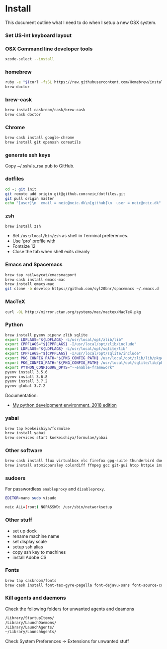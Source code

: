 # Install
This document outline what I need to do when I setup a new OSX
system.

### Set US-int keyboard layout


### OSX Command line developer tools
```sh
xcode-select --install
```


### homebrew
```sh
ruby -e "$(curl -fsSL https://raw.githubusercontent.com/Homebrew/install/master/install)"
brew doctor
```

### brew-cask
```sh
brew install caskroom/cask/brew-cask
brew cask doctor
```

### Chrome
```sh
brew cask install google-chrome
brew install git openssh coreutils
```

### generate ssh keys
Copy ~/.ssh/is_rsa.pub to GitHub.

### dotfiles
```sh
cd ~; git init
git remote add origin git@github.com:neic/dotfiles.git
git pull origin master
echo "[user]\n  email = neic@neic.dk\n[github]\n  user = neic@neic.dk" > .gitconfig
```

### zsh
```sh
brew install zsh
```
- Set `/usr/local/bin/zsh` as shell in Terminal preferences.
- Use 'pro' profile with
 - Fontsize 12
 - Close the tab when shell exits cleanly

### Emacs and Spacemacs
```sh
brew tap railwaycat/emacsmacport
brew cask install emacs-mac
brew install emacs-mac
git clone -b develop https://github.com/syl20bnr/spacemacs ~/.emacs.d
```

### MacTeX
```sh
curl -OL http://mirror.ctan.org/systems/mac/mactex/MacTeX.pkg
```

### Python
``` sh
brew install pyenv pipenv zlib sqlite
export LDFLAGS="${LDFLAGS} -L/usr/local/opt/zlib/lib"
export CPPFLAGS="${CPPFLAGS} -I/usr/local/opt/zlib/include"
export LDFLAGS="${LDFLAGS} -L/usr/local/opt/sqlite/lib"
export CPPFLAGS="${CPPFLAGS} -I/usr/local/opt/sqlite/include"
export PKG_CONFIG_PATH="${PKG_CONFIG_PATH} /usr/local/opt/zlib/lib/pkgconfig"
export PKG_CONFIG_PATH="${PKG_CONFIG_PATH} /usr/local/opt/sqlite/lib/pkgconfig"
export PYTHON_CONFIGURE_OPTS="--enable-framework"
pyenv install 3.5.6
pyenv install 3.6.8
pyenv install 3.7.2
pyenv global 3.7.2
```
Documentation:
- [My python development environment, 2018 edition](https://jacobian.org/writing/python-environment-2018/)

### yabai

``` sh
brew tap koekeishiya/formulae
brew install yabai
brew services start koekeishiya/formulae/yabai
```

### Other software
```sh
brew cask install flux virtualbox vlc firefox gpg-suite thunderbird duet wireshark java docker
brew install atomicparsley colordiff ffmpeg gcc git-gui htop httpie imagemagick kubernetes-cli languagetool markdown ncdu nmap node pass pv pwgen rsync ssh-copy-id the_silver_searcher trash tree unrar youtube-dl zstd
```

### sudoers

For passwordless `enableproxy` and `disableproxy`.

``` sh
EDITOR=nano sudo visudo

neic ALL=(root) NOPASSWD: /usr/sbin/networksetup
```


### Other stuff

- set up dock
- rename machine name
- set display scale
- setup ssh alias
- copy ssh key to machines
- install Adobe CS


### Fonts
```sh
brew tap caskroom/fonts
brew cask install font-tex-gyre-pagella font-dejavu-sans font-source-code-pro
```

### Kill agents and daemons
Check the following folders for unwanted agents and deamons
``` sh
/Library/StartupItems/
/Library/LaunchDaemons/
/Library/LaunchAgents/
~/Library/LaunchAgents/
```

Check System Preferences -> Extensions for unwanted stuff

<!---
Local Variables:
mode: gfm
End:
-->
